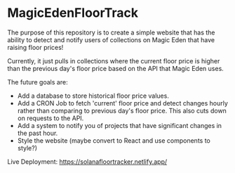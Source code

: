 # MagicEdenFloorTrack

The purpose of this repository is to create a simple website that has the ability to detect and notify users of collections on Magic Eden that have raising floor prices! 

Currently, it just pulls in collections where the current floor price is higher than the previous day's floor price based on the API that Magic Eden uses.

The future goals are:
- Add a database to store historical floor price values.
- Add a CRON Job to fetch 'current' floor price and detect changes hourly rather than comparing to previous day's floor price. This also cuts down on requests to the API.
- Add a system to notify you of projects that have significant changes in the past hour.
- Style the website (maybe convert to React and use components to style?)

Live Deployment: https://solanafloortracker.netlify.app/
